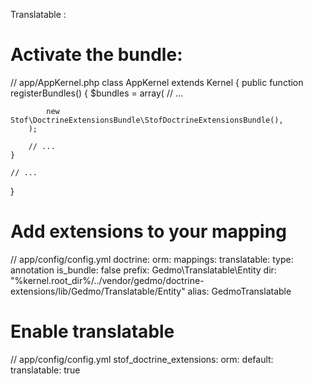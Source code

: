 Translatable :

# Activate the bundle:

// app/AppKernel.php
class AppKernel extends Kernel
{
    public function registerBundles()
    {
        $bundles = array(
            // ...

            new Stof\DoctrineExtensionsBundle\StofDoctrineExtensionsBundle(),
        );

        // ...
    }

    // ...
}

# Add extensions to your mapping
// app/config/config.yml
doctrine:
    orm:
        mappings:
            translatable:
                type: annotation
                is_bundle: false
                prefix: Gedmo\Translatable\Entity
                dir: "%kernel.root_dir%/../vendor/gedmo/doctrine-extensions/lib/Gedmo/Translatable/Entity"
                alias: GedmoTranslatable

# Enable translatable

// app/config/config.yml
stof_doctrine_extensions:
    orm:
        default:
            translatable: true